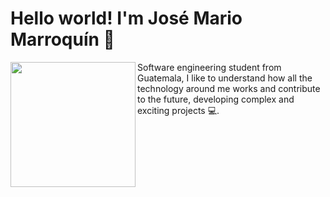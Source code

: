 <h1 align="left">Hello world! I'm José Mario Marroquín 👾</h1>
<img align="left" src="https://media.giphy.com/media/AO5qaphTxRnyw/giphy.gif" width="200" /> Software engineering student from Guatemala, I like to understand how all the technology around me works and contribute to the future, developing complex and exciting projects 💻. 

<!--
**JoseMarold/JoseMarold** is a ✨ _special_ ✨ repository because its `README.md` (this file) appears on your GitHub profile.

Here are some ideas to get you started:

- 🔭 I’m currently working on ...
- 🌱 I’m currently learning ...
- 👯 I’m looking to collaborate on ...
- 🤔 I’m looking for help with ...
- 💬 Ask me about ...
- 📫 How to reach me: ...
- 😄 Pronouns: ...
- ⚡ Fun fact: ...
-->
